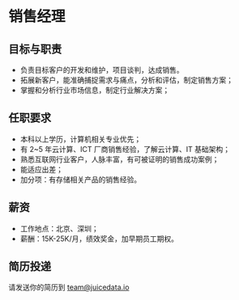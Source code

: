 # 销售经理

## 目标与职责

- 负责目标客户的开发和维护，项目谈判，达成销售。
- 拓展新客户，能准确捕捉需求与痛点，分析和评估，制定销售方案；
- 掌握和分析行业市场信息，制定行业解决方案；

## 任职要求

- 本科以上学历，计算机相关专业优先；
- 有 2~5 年云计算、ICT 厂商销售经验，了解云计算、IT 基础架构；
- 熟悉互联网行业客户，人脉丰富，有可被证明的销售成功案例；
- 能适应出差；
- 加分项：有存储相关产品的销售经验。

## 薪资

- 工作地点：北京、深圳；
- 薪酬：15K-25K/月，绩效奖金，加早期员工期权。

## 简历投递

请发送你的简历到 [team@juicedata.io](mailto:team@juicedata.io)
